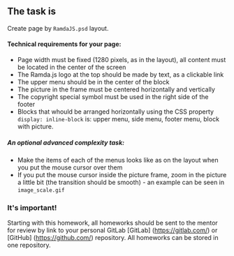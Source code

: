 ## The task is

Create page by `RamdaJS.psd` layout.

#### Technical requirements for your page:
- Page width must be fixed (1280 pixels, as in the layout), all content must be located in the center of the screen
- The Ramda.js logo at the top should be made by text, as a clickable link
- The upper menu should be in the center of the block
- The picture in the frame must be centered horizontally and vertically
- The copyright special symbol must be used in the right side of the footer
- Blocks that whould be arranged horizontally using the CSS property `display: inline-block` is: upper menu, side menu, footer menu, block with picture. 

##### An optional advanced complexity task:
- Make the items of each of the menus looks like as on the layout when you put the mouse cursor over them
- If you put the mouse cursor inside the picture frame, zoom in the picture a little bit (the transition should be smooth) - an example can be seen in `image_scale.gif`

### It's important!
Starting with this homework, all homeworks should be sent to the mentor for review by link to your personal GitLab [GitLab] (https://gitlab.com/) or [GitHub] (https://github.com/) repository. All homeworks can be stored in one repository.
